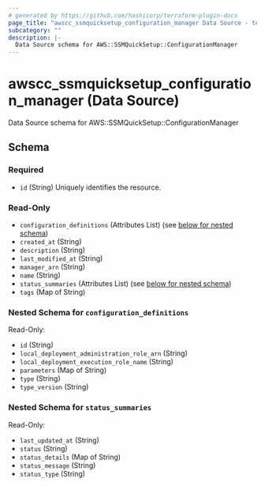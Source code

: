 ```yaml
---
# generated by https://github.com/hashicorp/terraform-plugin-docs
page_title: "awscc_ssmquicksetup_configuration_manager Data Source - terraform-provider-awscc"
subcategory: ""
description: |-
  Data Source schema for AWS::SSMQuickSetup::ConfigurationManager
---
```


# awscc_ssmquicksetup_configuration_manager (Data Source)

Data Source schema for AWS::SSMQuickSetup::ConfigurationManager



<!-- schema generated by tfplugindocs -->
## Schema

### Required

- `id` (String) Uniquely identifies the resource.

### Read-Only

- `configuration_definitions` (Attributes List) (see [below for nested schema](#nestedatt--configuration_definitions))
- `created_at` (String)
- `description` (String)
- `last_modified_at` (String)
- `manager_arn` (String)
- `name` (String)
- `status_summaries` (Attributes List) (see [below for nested schema](#nestedatt--status_summaries))
- `tags` (Map of String)

<a id="nestedatt--configuration_definitions"></a>
### Nested Schema for `configuration_definitions`

Read-Only:

- `id` (String)
- `local_deployment_administration_role_arn` (String)
- `local_deployment_execution_role_name` (String)
- `parameters` (Map of String)
- `type` (String)
- `type_version` (String)


<a id="nestedatt--status_summaries"></a>
### Nested Schema for `status_summaries`

Read-Only:

- `last_updated_at` (String)
- `status` (String)
- `status_details` (Map of String)
- `status_message` (String)
- `status_type` (String)
